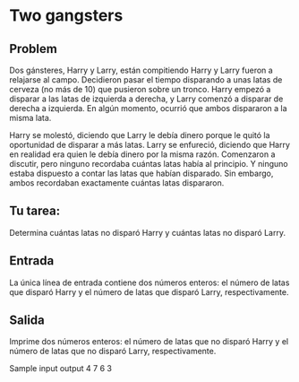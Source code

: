 # Two gangsters
## Problem
Dos gánsteres, Harry y Larry, están compitiendo
Harry y Larry fueron a relajarse al campo. Decidieron pasar el tiempo disparando a unas latas de cerveza (no más de 10) que pusieron sobre un tronco. Harry empezó a disparar a las latas de izquierda a derecha, y Larry comenzó a disparar de derecha a izquierda. En algún momento, ocurrió que ambos dispararon a la misma lata.

Harry se molestó, diciendo que Larry le debía dinero porque le quitó la oportunidad de disparar a más latas. Larry se enfureció, diciendo que Harry en realidad era quien le debía dinero por la misma razón. Comenzaron a discutir, pero ninguno recordaba cuántas latas había al principio. Y ninguno estaba dispuesto a contar las latas que habían disparado. Sin embargo, ambos recordaban exactamente cuántas latas dispararon.

## Tu tarea:
Determina cuántas latas no disparó Harry y cuántas latas no disparó Larry.

## Entrada
La única línea de entrada contiene dos números enteros: el número de latas que disparó Harry y el número de latas que disparó Larry, respectivamente.

## Salida
Imprime dos números enteros: el número de latas que no disparó Harry y el número de latas que no disparó Larry, respectivamente.

Sample
input	output
4 7       6 3